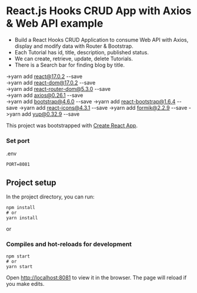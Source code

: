 # React.js Hooks CRUD App with Axios & Web API example
- Build a React Hooks CRUD Application to consume Web API with Axios, display and modify data with Router & Bootstrap.
- Each Tutorial has id, title, description, published status.
- We can create, retrieve, update, delete Tutorials.
- There is a Search bar for finding blog by title.
 
 ->yarn add react@17.0.2 --save  
 ->yarn add react-dom@17.0.2 --save  
 ->yarn add react-router-dom@5.3.0 --save  
 ->yarn add axios@0.26.1 --save  
 ->yarn add bootstrap@4.6.0 --save
 ->yarn add react-bootstrap@1.6.4 --save
 ->yarn add react-icons@4.3.1 --save 
 ->yarn add formik@2.2.9 --save
 ->yarn add yup@0.32.9 --save
 
This project was bootstrapped with [Create React App](https://github.com/facebook/create-react-app).
### Set port
.env
```
PORT=8081
```
## Project setup
In the project directory, you can run:
```
npm install
# or
yarn install
```
or
### Compiles and hot-reloads for development
```
npm start
# or
yarn start
```
Open [http://localhost:8081](http://localhost:8081) to view it in the browser.
The page will reload if you make edits.